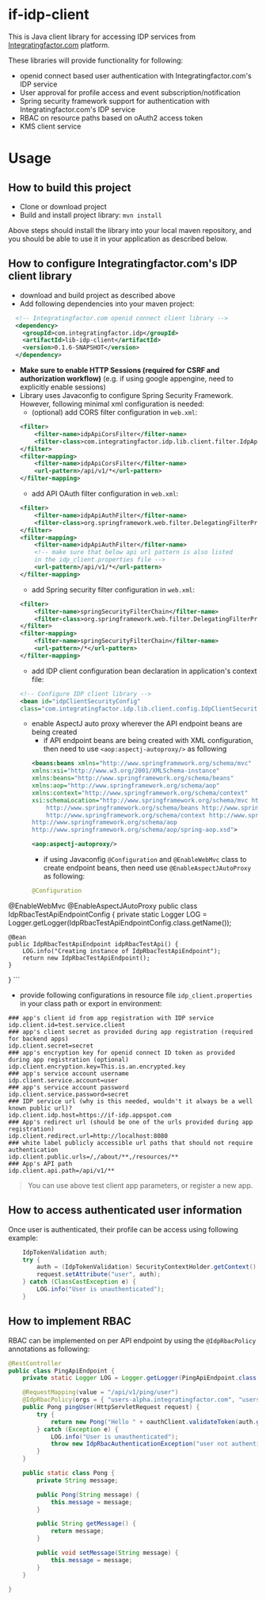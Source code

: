 # if-idp-client
This is Java client library for accessing IDP services from [Integratingfactor.com](http://www.integratingfactor.com) platform.

These libraries will provide functionality for following:
* openid connect based user authentication with Integratingfactor.com's IDP service
* User approval for profile access and event subscription/notification
* Spring security framework support for authentication with Integratingfactor.com's IDP service
* RBAC on resource paths based on oAuth2 access token
* KMS client service

# Usage

## How to build this project
* Clone or download project
* Build and install project library: `mvn install`

Above steps should install the library into your local maven repository, and you should be able to use it in your application as described below.

## How to configure Integratingfactor.com's IDP client library
* download and build project as described above
* Add following dependencies into your maven project:
```XML
  <!-- Integratingfactor.com openid connect client library -->
  <dependency>
    <groupId>com.integratingfactor.idp</groupId>
    <artifactId>lib-idp-client</artifactId>
    <version>0.1.6-SNAPSHOT</version>
  </dependency>
```
* **Make sure to enable HTTP Sessions (required for CSRF and authorization workflow)** (e.g. if using google appengine, need to explicitly enable sessions)
* Library uses Javaconfig to configure Spring Security Framework. However, following minimal xml configuration is needed:
  * (optional) add CORS filter configuration in `web.xml`:
  ```XML
  <filter>
      <filter-name>idpApiCorsFilter</filter-name>
      <filter-class>com.integratingfactor.idp.lib.client.filter.IdpApiCorsFilter</filter-class>
  </filter>
  <filter-mapping>
      <filter-name>idpApiCorsFilter</filter-name>
      <url-pattern>/api/v1/*</url-pattern>
  </filter-mapping>
  ```  
  * add API OAuth filter configuration in `web.xml`:
  ```XML
  <filter>
      <filter-name>idpApiAuthFilter</filter-name>
      <filter-class>org.springframework.web.filter.DelegatingFilterProxy</filter-class>
  </filter>
  <filter-mapping>
      <filter-name>idpApiAuthFilter</filter-name>
      <!-- make sure that below api url pattern is also listed
      in the idp_client.properties file -->
      <url-pattern>/api/v1/*</url-pattern>
  </filter-mapping>
  ```  
  * add Spring security filter configuration in `web.xml`:
  ```XML
  <filter>
      <filter-name>springSecurityFilterChain</filter-name>
      <filter-class>org.springframework.web.filter.DelegatingFilterProxy</filter-class>
  </filter>
  <filter-mapping>
      <filter-name>springSecurityFilterChain</filter-name>
      <url-pattern>/*</url-pattern>
  </filter-mapping>
  ```  
  * add IDP client configuration bean declaration in application's context file:  
  ```XML
  <!-- Configure IDP client library -->  
  <bean id="idpClientSecurityConfig"
  class="com.integratingfactor.idp.lib.client.config.IdpClientSecurityConfig" />  
  ```  
  * enable AspectJ auto proxy wherever the API endpoint beans are being created
    * if API endpoint beans are being created with XML configuration, then need to use `<aop:aspectj-autoproxy/>` as following
    ```XML
    <beans:beans xmlns="http://www.springframework.org/schema/mvc"
	xmlns:xsi="http://www.w3.org/2001/XMLSchema-instance"
	xmlns:beans="http://www.springframework.org/schema/beans"
	xmlns:aop="http://www.springframework.org/schema/aop"
	xmlns:context="http://www.springframework.org/schema/context"
	xsi:schemaLocation="http://www.springframework.org/schema/mvc http://www.springframework.org/schema/mvc/spring-mvc.xsd
		http://www.springframework.org/schema/beans http://www.springframework.org/schema/beans/spring-beans.xsd
		http://www.springframework.org/schema/context http://www.springframework.org/schema/context/spring-context.xsd
	http://www.springframework.org/schema/aop
	http://www.springframework.org/schema/aop/spring-aop.xsd">

    <aop:aspectj-autoproxy/>
    ```
    * if using Javaconfig `@Configuration` and `@EnableWebMvc` class to create endpoint beans, then need use `@EnableAspectJAutoProxy` as following:
    ```JAVA
    @Configuration
@EnableWebMvc
@EnableAspectJAutoProxy
public class IdpRbacTestApiEndpointConfig {
    private static Logger LOG = Logger.getLogger(IdpRbacTestApiEndpointConfig.class.getName());

    @Bean
    public IdpRbacTestApiEndpoint idpRbacTestApi() {
        LOG.info("Creating instance of IdpRbacTestApiEndpoint");
        return new IdpRbacTestApiEndpoint();
    }
}
    ```
  * provide following configurations in resource file `idp_client.properties` in your class path or export in environment:
  ```
### app's client id from app registration with IDP service
idp.client.id=test.service.client
### app's client secret as provided during app registration (required for backend apps)
idp.client.secret=secret
### app's encryption key for openid connect ID token as provided during app registration (optional)
idp.client.encryption.key=This.is.an.encrypted.key
### app's service account username
idp.client.service.account=user
### app's service account password
idp.client.service.password=secret
### IDP service url (why is this needed, wouldn't it always be a well known public url)?
idp.client.idp.host=https://if-idp.appspot.com
### App's redirect url (should be one of the urls provided during app registration)
idp.client.redirect.url=http://localhost:8080
### white label publicly accessible url paths that should not require authentication
idp.client.public.urls=/,/about/**,/resources/**
### App's API path
idp.client.api.path=/api/v1/**
  ```
 > You can use above test client app parameters, or register a new app.
 
## How to access authenticated user information
Once user is authenticated, their profile can be access using following example:  
```JAVA
    IdpTokenValidation auth;
    try {
        auth = (IdpTokenValidation) SecurityContextHolder.getContext().getAuthentication();
        request.setAttribute("user", auth);
    } catch (ClassCastException e) {
        LOG.info("User is unauthenticated");
    }
```
## How to implement RBAC
RBAC can be implemented on per API endpoint by using the `@IdpRbacPolicy` annotations as following:
```JAVA
@RestController
public class PingApiEndpoint {
    private static Logger LOG = Logger.getLogger(PingApiEndpoint.class.getName());

    @RequestMapping(value = "/api/v1/ping/user")
    @IdpRbacPolicy(orgs = { "users-alpha.integratingfactor.com", "users.integratingfactor.com" }, roles = "USER")
    public Pong pingUser(HttpServletRequest request) {
        try {
            return new Pong("Hello " + oauthClient.validateToken(auth.getToken()).getFirstName() + "!");
        } catch (Exception e) {
            LOG.info("User is unauthenticated");
            throw new IdpRbacAuthenticationException("user not authenticated");
        }
    }

    public static class Pong {
        private String message;

        public Pong(String message) {
            this.message = message;
        }

        public String getMessage() {
            return message;
        }

        public void setMessage(String message) {
            this.message = message;
        }
    }

}
```